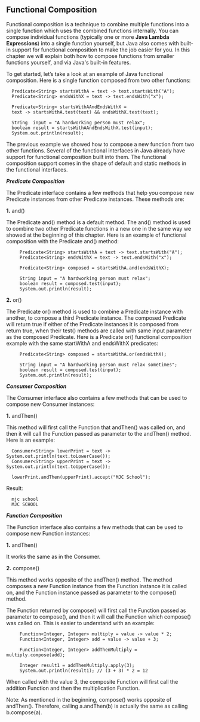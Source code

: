 ## Functional Composition

Functional composition is a technique to combine multiple functions into a single function which uses the combined functions internally. You can compose individual functions (typically one or more <b>Java Lambda Expressions</b>) into a single function yourself, but Java also comes with built-in support for functional composition to make the job easier for you. In this chapter we will explain both how to compose functions from smaller functions yourself, and via Java's built-in features.

To get started, let’s take a look at an example of Java functional composition. Here is a single function composed from two other functions:

      Predicate<String> startsWithA = text -> text.startsWith("A");
      Predicate<String> endsWithX = text -> text.endsWith("x");
      
      Predicate<String> startsWithAAndEndsWithX =
      text -> startsWithA.test(text) && endsWithX.test(text);
      
      String  input = "A hardworking person must relax";
      boolean result = startsWithAAndEndsWithX.test(input);
      System.out.println(result);

The previous example we showed how to compose a new function from two other functions. Several of the functional interfaces in Java already have support for functional composition built into them. The functional composition support comes in the shape of default and static methods in the functional interfaces.

<b>*Predicate Composition*</b>

The Predicate interface contains a few methods that help you compose new Predicate instances from other Predicate instances. These methods are:

<b>1.</b> and()

The Predicate and() method is a default method. The and() method is used to combine two other Predicate functions in a new one in the same way we showed at the beginning of this chapter. Here is an example of functional composition with the Predicate and() method:

         Predicate<String> startsWithA = text -> text.startsWith("A");
         Predicate<String> endsWithX = text -> text.endsWith("x");

         Predicate<String> composed = startsWithA.and(endsWithX);
         
         String input = "A hardworking person must relax";
         boolean result = composed.test(input);
         System.out.println(result);

<b>2.</b> or()

The Predicate or() method is used to combine a Predicate instance with another, to compose a third Predicate instance. The composed Predicate will return true if either of the Predicate instances it is composed from return true, when their test() methods are called with same input parameter as the composed Predicate. Here is a Predicate or() functional composition example with the same startWithA and endsWithX predicates:

         Predicate<String> composed = startsWithA.or(endsWithX);
         
         String input = "A hardworking person must relax sometimes";
         boolean result = composed.test(input);
         System.out.println(result);

<b>*Consumer Composition*</b>

The Consumer interface also contains a few methods that can be used to compose new Consumer instances:

<b>1.</b> andThen()

This method will first call the Function that andThen() was called on, and then it will call the Function passed as parameter to the andThen() method. Here is an example:

      Consumer<String> lowerPrint = text -> System.out.println(text.toLowerCase());
      Consumer<String> upperPrint = text -> System.out.println(text.toUpperCase());

      lowerPrint.andThen(upperPrint).accept("MJC School");
Result:

      mjc school
      MJC SCHOOL

<b>*Function Composition*</b>

The Function interface also contains a few methods that can be used to compose new Function instances:

<b>1.</b> andThen()

It works the same as in the Consumer.

<b>2.</b> compose()

This method works opposite of the andThen() method. The method composes a new Function instance from the Function instance it is called on, and the Function instance passed as parameter to the compose() method.

The Function returned by compose() will first call the Function passed as parameter to compose(), and then it will call the Function which compose() was called on. This is easier to understand with an example:

         Function<Integer, Integer> multiply = value -> value * 2;
         Function<Integer, Integer> add = value -> value + 3;
         
         Function<Integer, Integer> addThenMultiply = multiply.compose(add);
         
         Integer result1 = addThenMultiply.apply(3);
         System.out.println(result1); // (3 + 3) * 2 = 12

When called with the value 3, the composite Function will first call the addition Function and then the multiplication Function.

Note: As mentioned in the beginning, compose() works opposite of  andThen(). Therefore, calling a.andThen(b) is actually the same as calling b.compose(a).